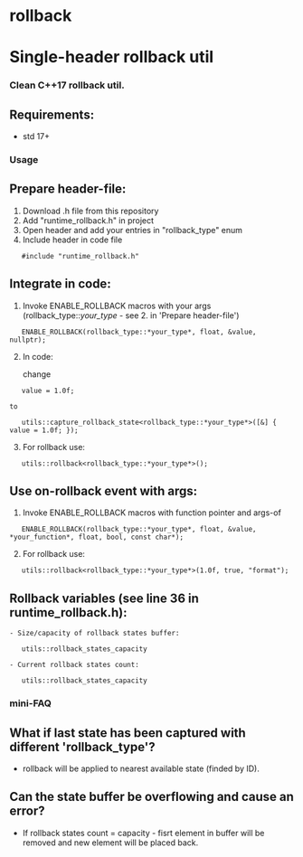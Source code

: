 # rollback
 Single-header rollback util
=====

### Clean C++17 rollback util.

## Requirements:
 - std 17+
 
 
### Usage

## Prepare header-file: 

 1. Download .h file from this repository
 2. Add "runtime_rollback.h" in project
 3. Open header and add your entries in "rollback_type" enum
 4. Include header in code file
 ```
	#include "runtime_rollback.h"
 ```


## Integrate in code:

 1. Invoke ENABLE_ROLLBACK macros with your args (rollback_type::*your_type* - see 2. in 'Prepare header-file')
 ```
	ENABLE_ROLLBACK(rollback_type::*your_type*, float, &value, nullptr);
 ```
 2. In code:
 
	change
 ```
	value = 1.0f;
 ```
	to
 ```
	utils::capture_rollback_state<rollback_type::*your_type*>([&] { value = 1.0f; });
 ```
 3. For rollback use:
 ```
	utils::rollback<rollback_type::*your_type*>();
 ```
 
 
## Use on-rollback event with args:
 1. Invoke ENABLE_ROLLBACK macros with function pointer and args-of
 ```
	ENABLE_ROLLBACK(rollback_type::*your_type*, float, &value, *your_function*, float, bool, const char*);
 ```
 2. For rollback use:
 ```
	utils::rollback<rollback_type::*your_type*>(1.0f, true, "format");
 ```

## Rollback variables (see line 36 in runtime_rollback.h):
	- Size/capacity of rollback states buffer:
 ```
	utils::rollback_states_capacity
 ```
 	- Current rollback states count:
 ```
	utils::rollback_states_capacity
 ```
 
 
 ### mini-FAQ
 
 ## What if last state has been captured with different 'rollback_type'?
  - rollback will be applied to nearest available state (finded by ID).
 ## Can the state buffer be overflowing and cause an error?
  - If rollback states count = capacity - fisrt element in buffer will be removed and new element will be placed back.